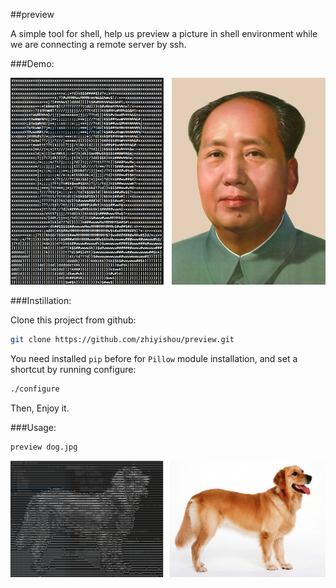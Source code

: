 ##preview

A simple tool for shell, help us preview a picture in shell environment while we are connecting a remote server by ssh.


###Demo:

![demo_mao](https://github.com/zhiyishou/preview/raw/master/img/mao_demo.jpg)

###Instillation:

Clone this project from github:

```bash
git clone https://github.com/zhiyishou/preview.git
```

You need installed `pip` before for `Pillow` module installation, and set a shortcut by running configure:

```bash
./configure
```

Then, Enjoy it.

###Usage:

```bash
preview dog.jpg
```

![demo_mao](https://github.com/zhiyishou/preview/raw/master/img/dog_demo.jpg)
